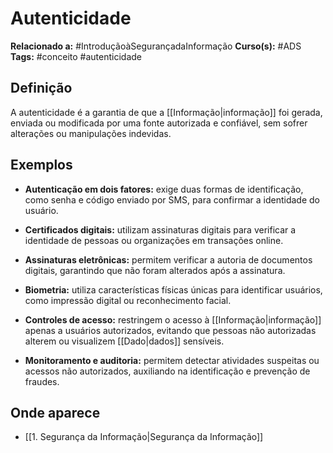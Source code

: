 # Autenticidade

**Relacionado a:** #IntroduçãoàSegurançadaInformação
**Curso(s):** #ADS
**Tags:** #conceito #autenticidade

## Definição

A autenticidade é a garantia de que a [[Informação|informação]] foi gerada, enviada ou modificada por uma fonte autorizada e confiável, sem sofrer alterações ou manipulações indevidas.

## Exemplos

- **Autenticação em dois fatores:** exige duas formas de identificação, como senha e código enviado por SMS, para confirmar a identidade do usuário.
    
- **Certificados digitais:** utilizam assinaturas digitais para verificar a identidade de pessoas ou organizações em transações online.
    
- **Assinaturas eletrônicas:** permitem verificar a autoria de documentos digitais, garantindo que não foram alterados após a assinatura.
    
- **Biometria:** utiliza características físicas únicas para identificar usuários, como impressão digital ou reconhecimento facial.
    
- **Controles de acesso:** restringem o acesso à [[Informação|informação]] apenas a usuários autorizados, evitando que pessoas não autorizadas alterem ou visualizem [[Dado|dados]] sensíveis.
    
- **Monitoramento e auditoria:** permitem detectar atividades suspeitas ou acessos não autorizados, auxiliando na identificação e prevenção de fraudes.

## Onde aparece

- [[1. Segurança da Informação|Segurança da Informação]]